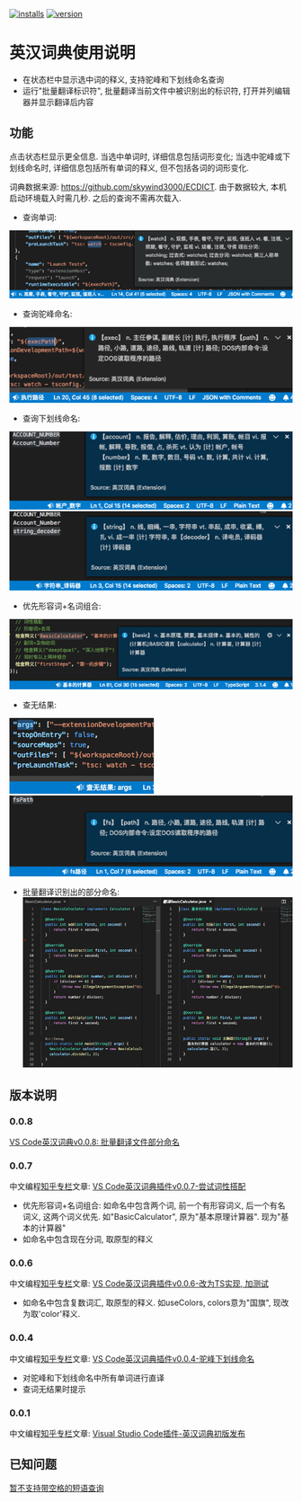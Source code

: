 [![installs](https://vsmarketplacebadge.apphb.com/installs/CodeInChinese.EnglishChineseDictionary.svg?style=flat-square)](https://marketplace.visualstudio.com/items?itemName=CodeInChinese.EnglishChineseDictionary)
[![version](https://vsmarketplacebadge.apphb.com/version/CodeInChinese.EnglishChineseDictionary.svg?style=flat-square)](https://marketplace.visualstudio.com/items?itemName=CodeInChinese.EnglishChineseDictionary)

# 英汉词典使用说明

- 在状态栏中显示选中词的释义, 支持驼峰和下划线命名查询
- 运行"批量翻译标识符", 批量翻译当前文件中被识别出的标识符, 打开并列编辑器并显示翻译后内容

## 功能

点击状态栏显示更全信息. 当选中单词时, 详细信息包括词形变化; 当选中驼峰或下划线命名时, 详细信息包括所有单词的释义, 但不包括各词的词形变化.

词典数据来源: https://github.com/skywind3000/ECDICT. 由于数据较大, 本机启动环境载入时需几秒. 之后的查询不需再次载入.

- 查询单词:

![演示](截图/2018-11-09_vscode英汉词典_演示_watch.png)

- 查询驼峰命名:

![驼峰命名](截图/2018-11-09_vscode英汉词典_演示_execPath.png)

- 查询下划线命名:

![大写下划线](截图/2018-11-15_ACCOUNT_NUMBER.png)
![小写下划线](截图/2018-11-15_string_decoder.png)

- 优先形容词+名词组合:

![形容词名词](截图/2018-12-03_vscode英汉词典_形容词_名词组合.png)

- 查无结果:

![查无结果](截图/2018-11-09_vscode英汉词典_演示_args_无结果.png)
![部分无结果](截图/2018-11-15_fsPath.png)

- 批量翻译识别出的部分命名:
![批量部分](截图/2018-12-25_vs英汉词典_批量翻译部分命名.png)

## 版本说明

### 0.0.8

[VS Code英汉词典v0.0.8: 批量翻译文件部分命名](https://zhuanlan.zhihu.com/p/53288297)

### 0.0.7

中文编程[知乎专栏](https://zhuanlan.zhihu.com/codeInChinese)文章: [VS Code英汉词典插件v0.0.7-尝试词性搭配](https://zhuanlan.zhihu.com/p/51525136)
- 优先形容词+名词组合: 如命名中包含两个词, 前一个有形容词义, 后一个有名词义, 这两个词义优先. 如"BasicCalculator", 原为"基本原理计算器". 现为"基本的计算器"
- 如命名中包含现在分词, 取原型的释义

### 0.0.6

中文编程[知乎专栏](https://zhuanlan.zhihu.com/codeInChinese)文章: [VS Code英汉词典插件v0.0.6-改为TS实现, 加测试](https://zhuanlan.zhihu.com/p/51243255)
- 如命名中包含复数词汇, 取原型的释义. 如useColors, colors意为"国旗", 现改为取'color'释义.

### 0.0.4

中文编程[知乎专栏](https://zhuanlan.zhihu.com/codeInChinese)文章: [VS Code英汉词典插件v0.0.4-驼峰下划线命名](https://zhuanlan.zhihu.com/p/49133480)
- 对驼峰和下划线命名中所有单词进行直译
- 查词无结果时提示

### 0.0.1

中文编程[知乎专栏](https://zhuanlan.zhihu.com/codeInChinese)文章: [Visual Studio Code插件-英汉词典初版发布](https://zhuanlan.zhihu.com/p/48791726)

## 已知问题

[暂不支持带空格的短语查询](https://github.com/program-in-chinese/vscode_english_chinese_dictionary/issues/4)

